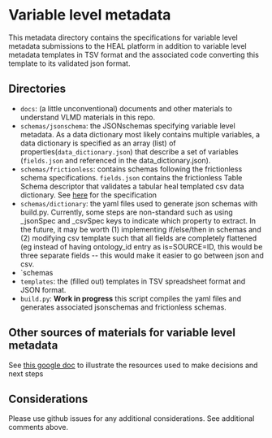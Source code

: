 # Variable level metadata

This metadata directory contains the specifications for variable level metadata submissions to the 
HEAL platform in addition to variable level metadata templates in TSV format and the associated code
converting this template to its validated json format.

## Directories

- `docs`: (a little unconventional) documents and other materials to understand VLMD materials in this repo.
- `schemas/jsonschema`: the JSONschemas specifying variable level metadata. As a data dictionary most likely contains multiple variables, a data dictionary is specified as an array (list) of properties(`data_dictionary.json`) that describe a set of variables (`fields.json` and referenced in the data_dictionary.json). 
- `schemas/frictionless`: contains schemas following the frictionless schema specifications. `fields.json` contains the frictionless Table Schema descriptor that validates a tabular heal templated csv data dictionary. See [here](https://specs.frictionlessdata.io/table-schema/) for the specification
- `schemas/dictionary`: the yaml files used to generate json schemas with build.py. Currently, some steps are non-standard such as using _jsonSpec and _csvSpec keys to indicate which property to extract. In the  future,
it may be worth (1) implementing if/else/then in schemas and (2) modifying csv template such that all fields
are completely flattened (eg instead of having ontology_id entry as is=SOURCE=ID, this would be three separate fields -- this would make it easier to go between json and csv.
- `schemas
- `templates`: the (filled out) templates in TSV spreadsheet format and JSON format. 
- `build.py`: **Work in progress** this script compiles the yaml files and generates associated jsonschemas and frictionless schemas.


## Other sources of materials for variable level metadata

See [this google doc](https://docs.google.com/document/d/1-n7XZayEkj1k7QBwqgqXzAJYCBbEz2fpNqVtuisI2-Y/edit?usp=sharing) to illustrate the resources used to make decisions and 
next steps 


## Considerations

Please use github issues for any additional considerations. See additional comments above.